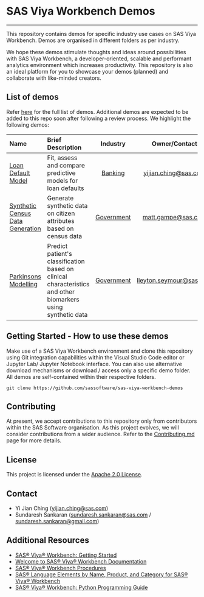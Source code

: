 # SAS Viya Workbench Demos
---

This repository contains demos for specific industry use cases on SAS Viya Workbench. Demos are organised in different folders as per industry.

We hope these demos stimulate thoughts and ideas around possibilities with SAS Viya Workbench, a developer-oriented, scalable and performant analytics environment which increases  productivity.  This repository is also an ideal platform for you to showcase your demos (planned) and collaborate with like-minded creators.

## List of demos

Refer [here](./DEMOS_LIST.md) for the full list of demos.  Additional demos are expected to be added to this repo soon after following a review process. We highlight the following demos:

| Name | Brief Description |Industry | Owner/Contact | Components | Last Update |
| :--- | :--- | :-: | :-: | :-: | :-: |
| [Loan Default Model](./banking/Loan-Default-Models-with-Lending-Club/)| Fit, assess and compare predictive models for loan defaults | [Banking](./banking/) | yijian.ching@sas.com | SAS, Python | 21NOV2024 |
| [Synthetic Census Data Generation](./government/census-synthetic-data-generation/)| Generate synthetic data on citizen attributes based on census data | [Government](./government/) | matt.gampe@sas.com | Python | 21NOV2024 |
| [Parkinsons Modelling](./health-life-sciences/parkinsons-modelling/)| Predict patient's classification based on clinical characteristics and other biomarkers using synthetic data | [Government](./government/) | lleyton.seymour@sas.com | Python | 21NOV2024 |


## Getting Started - How to use these demos  

Make use of a SAS Viya Workbench environment and clone this repository using Git integration capabilities within the Visual Studio Code editor or Jupyter Lab/ Jupyter Notebook interface.   You can also use alternative download mechanisms or download / access only a specific demo folder.  All demos are self-contained within their respective folders.

```
git clone https://github.com/sassoftware/sas-viya-workbench-demos
```

## Contributing

At present, we accept contributions to this repository only from contributors within the SAS Software organisation.  As this project evolves, we will consider contributions from a wider audience.  Refer to the [Contributing.md](./CONTRIBUTING.md) page for more details.

## License

This project is licensed under the [Apache 2.0 License](LICENSE).


## Contact
- Yi Jian Ching (yijian.ching@sas.com)
- Sundaresh Sankaran (sundaresh.sankaran@sas.com / sundaresh.sankaran@gmail.com)


## Additional Resources

- [SAS® Viya® Workbench: Getting Started](https://documentation.sas.com/?cdcId=workbenchcdc&cdcVersion=default&docsetId=workbenchgs&docsetTarget=titlepage.htm)
- [Welcome to SAS® Viya® Workbench Documentation](https://documentation.sas.com/?cdcId=workbenchcdc&cdcVersion=default&docsetId=workbenchwlcm&docsetTarget=home.htm)
- [SAS® Viya® Workbench Procedures](https://documentation.sas.com/?cdcId=workbenchcdc&cdcVersion=default&docsetId=workbenchprocs&docsetTarget=n1xot8d31pfd0in1puiry6rhrum8.htm)
- [SAS® Language Elements by Name, Product, and Category for SAS® Viya® Workbench](https://documentation.sas.com/?cdcId=workbenchcdc&cdcVersion=default&docsetId=vwballprodsle&docsetTarget=titlepage.htm)
- [SAS® Viya® Workbench: Python Programming Guide](https://documentation.sas.com/?cdcId=workbenchcdc&cdcVersion=default&docsetId=explore&docsetTarget=titlepage.htm)

